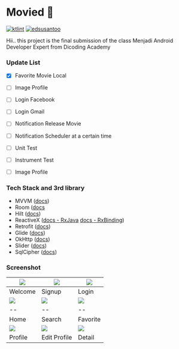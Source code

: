 
# Movied :construction:
[![ktlint](https://img.shields.io/badge/code%20style-%E2%9D%A4-FF4081.svg)](https://ktlint.github.io/)  [![edsusantoo](https://circleci.com/gh/edsusantoo/submission-dicoding-made.svg?style=shield)](https://circleci.com/gh/edsusantoo/submission-dicoding-made)

Hii.. this project is the final submission of the class Menjadi Android Developer Expert from Dicoding Academy

### Update List
- [x] Favorite Movie Local
- [ ] Image Profile
- [ ] Login Facebook
- [ ] Login Gmail
- [ ] Notification Release Movie
- [ ] Notification Scheduler at a certain time
- [ ] Unit Test
- [ ] Instrument Test
- [ ] Image Profile


### Tech Stack and 3rd library
- MVVM ([docs](https://developer.android.com/jetpack/guide))
- Room ([docs](https://developer.android.com/topic/libraries/architecture/room)
- Hilt ([docs](https://developer.android.com/training/dependency-injection/hilt-android))
- ReactiveX ([docs - RxJava](https://github.com/ReactiveX/RxAndroid) [docs - RxBinding](https://github.com/JakeWharton/RxBinding))
- Retrofit ([docs](https://square.github.io/retrofit/)) 
- Glide ([docs](https://bumptech.github.io/glide/))
- OkHttp ([docs](https://square.github.io/okhttp/))
- Slider ([docs](https://github.com/smarteist/Android-Image-Slider))
- SqlCipher ([docs](https://github.com/sqlcipher/android-database-sqlcipher))


### Screenshot
| ![](https://ibb.co/smGPj40) | ![](https://ibb.co/9htDRV4) | ![](https://ibb.co/KrcnSNN) |
|--|--|--|
| Welcome | Signup | Login |
| ![](https://i.ibb.co/8DnNxn0/photo6280296966751628842.jpg) | ![](https://ibb.co/71TxDZz) | ![](https://ibb.co/6mfrmyJ) |
|--|--|--|
| Home | Search | Favorite |
| ![](https://ibb.co/cNy3ZqS) | ![](https://ibb.co/L9v42NK) | ![](https://ibb.co/5rTCD8q) |
| Profile | Edit Profile | Detail |




